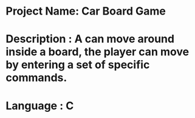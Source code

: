 # Project Name: Car Board Game

# Description : A can move around inside a board, the player can move by entering a set of specific commands.

# Language : C
